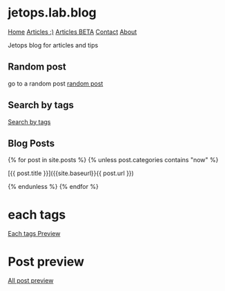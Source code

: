 <link rel="stylesheet" href="./css/style-readme.css">

# jetops.lab.blog

<div class="topnav">
  <a class="active" href="#home">Home</a>
  <!-- <a href="./docs">Articles</a> -->
  <a href="./posts">Articles :)</a>
  <a href="./draft">Articles BETA</a>
  <a href="./utilities-page/contact">Contact</a>
  <a href="./utilities-page/about.md">About</a>
</div>


Jetops blog for articles and tips

## Random post 
go to a random post  [random post](./utilities-jekyll/random)

## Search by tags
[Search by tags](./utilities-jekyll/tags)

## Blog Posts 

{% for post in site.posts %}
{% unless post.categories contains "now" %}

[{{ post.title }}]({{site.baseurl}}{{ post.url }})

{% endunless %}
{% endfor %}



# each tags 

[Each tags Preview](utilities-jekyll/for-each-tags.md)


# Post preview

[All post preview](utilities-jekyll/all-post.md)












<!-- # Test post for each post url and title


<ul>
  {% for post in site.posts %}
    <li>
      <a href="{{ post.url }}">{{ post.title }}</a>
    </li>
  {% endfor %}
</ul> -->